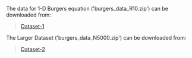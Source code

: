 The data for 1-D Burgers equation ('burgers_data_R10.zip') can be downloaded from:
> [Dataset-1](https://drive.google.com/drive/folders/1UnbQh2WWc6knEHbLn-ZaXrKUZhp7pjt-)

The Larger Dataset ('burgers_data_N5000.zip') can be downloaded from:
> [Dataset-2]()
